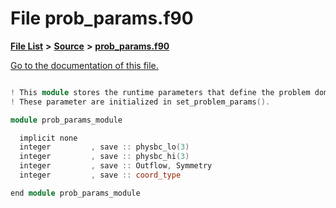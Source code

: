 
# File prob\_params.f90

[**File List**](files.md) **>** [**Source**](dir_74389ed8173ad57b461b9d623a1f3867.md) **>** [**prob\_params.f90**](prob__params_8f90.md)

[Go to the documentation of this file.](prob__params_8f90.md) 


````cpp

! This module stores the runtime parameters that define the problem domain.  
! These parameter are initialized in set_problem_params().

module prob_params_module

  implicit none
  integer         , save :: physbc_lo(3)
  integer         , save :: physbc_hi(3)
  integer         , save :: Outflow, Symmetry
  integer         , save :: coord_type

end module prob_params_module
````


